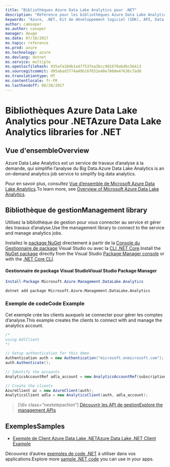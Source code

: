 ```yaml
---
title: "Bibliothèques Azure Data Lake Analytics pour .NET"
description: "Référence pour les bibliothèques Azure Data Lake Analytics pour .NET"
keywords: "Azure, .NET, Kit de développement logiciel (SDK), API, Data Lake Analytics"
author: camsoper
ms.author: casoper
manager: douge
ms.date: 07/18/2017
ms.topic: reference
ms.prod: azure
ms.technology: azure
ms.devlang: dotnet
ms.service: multiple
ms.openlocfilehash: 935afa104b1a47f537ea3bcc981670abd6c56413
ms.sourcegitcommit: d95a6ad3774a49b16f652e40e7860e47636c7ad0
ms.translationtype: HT
ms.contentlocale: fr-FR
ms.lasthandoff: 08/28/2017
---
```

# <a name="azure-data-lake-analytics-libraries-for-net"></a><span data-ttu-id="7aff2-104">Bibliothèques Azure Data Lake Analytics pour .NET</span><span class="sxs-lookup"><span data-stu-id="7aff2-104">Azure Data Lake Analytics libraries for .NET</span></span>

## <a name="overview"></a><span data-ttu-id="7aff2-105">Vue d'ensemble</span><span class="sxs-lookup"><span data-stu-id="7aff2-105">Overview</span></span>

<span data-ttu-id="7aff2-106">Azure Data Lake Analytics est un service de travaux d’analyse à la demande, qui simplifie l’analyse du Big Data.</span><span class="sxs-lookup"><span data-stu-id="7aff2-106">Azure Data Lake Analytics is an on-demand analytics job service to simplify big data analytics.</span></span>

<span data-ttu-id="7aff2-107">Pour en savoir plus, consultez [Vue d’ensemble de Microsoft Azure Data Lake Analytics](/azure/data-lake-analytics/data-lake-analytics-overview).</span><span class="sxs-lookup"><span data-stu-id="7aff2-107">To learn more, see [Overview of Microsoft Azure Data Lake Analytics](/azure/data-lake-analytics/data-lake-analytics-overview).</span></span>

## <a name="management-library"></a><span data-ttu-id="7aff2-108">Bibliothèque de gestion</span><span class="sxs-lookup"><span data-stu-id="7aff2-108">Management library</span></span>

<span data-ttu-id="7aff2-109">Utilisez la bibliothèque de gestion pour vous connecter au service et gérer des travaux d’analyse.</span><span class="sxs-lookup"><span data-stu-id="7aff2-109">Use the management library to connect to the service and manage analytics jobs.</span></span>

<span data-ttu-id="7aff2-110">Installez le [package NuGet](https://www.nuget.org/packages/Microsoft.Azure.Management.DataLake.Analytics) directement à partir de la [Console du Gestionnaire de package][PackageManager] Visual Studio ou avec la [CLI .NET Core][DotNetCLI].</span><span class="sxs-lookup"><span data-stu-id="7aff2-110">Install the [NuGet package](https://www.nuget.org/packages/Microsoft.Azure.Management.DataLake.Analytics) directly from the Visual Studio [Package Manager console][PackageManager] or with the [.NET Core CLI][DotNetCLI].</span></span>

#### <a name="visual-studio-package-manager"></a><span data-ttu-id="7aff2-111">Gestionnaire de package Visual Studio</span><span class="sxs-lookup"><span data-stu-id="7aff2-111">Visual Studio Package Manager</span></span>

```powershell
Install-Package Microsoft.Azure.Management.DataLake.Analytics
```

```bash
dotnet add package Microsoft.Azure.Management.DataLake.Analytics
```

### <a name="code-example"></a><span data-ttu-id="7aff2-112">Exemple de code</span><span class="sxs-lookup"><span data-stu-id="7aff2-112">Code Example</span></span>

<span data-ttu-id="7aff2-113">Cet exemple crée les clients auxquels se connecter pour gérer les comptes d’analyse.</span><span class="sxs-lookup"><span data-stu-id="7aff2-113">This example creates the clients to connect with and manage the analytics account.</span></span>

```csharp
/*
using AdlClient 
*/

// Setup authentication for this demo
Authentication auth = new Authentication("microsoft.onmicrosoft.com"); // change this to YOUR tenant
auth.Authenticate();

// Identify the accounts
AnalyticsAccountRef adla_account = new AnalyticsAccountRef(subscriptionId, resourceGroup, userName);

// Create the clients
AzureClient az = new AzureClient(auth);
AnalyticsClient adla = new AnalyticsClient(auth, adla_account);
```

> [!div class="nextstepaction"]
> [<span data-ttu-id="7aff2-114">Découvrir les API de gestion</span><span class="sxs-lookup"><span data-stu-id="7aff2-114">Explore the management APIs</span></span>](/dotnet/api/overview/azure/datalakeanalytics/management)

## <a name="samples"></a><span data-ttu-id="7aff2-115">Exemples</span><span class="sxs-lookup"><span data-stu-id="7aff2-115">Samples</span></span>
* [<span data-ttu-id="7aff2-116">Exemple de Client Azure Data Lake .NET</span><span class="sxs-lookup"><span data-stu-id="7aff2-116">Azure Data Lake .NET Client Example</span></span>](https://azure.microsoft.com/en-us/resources/samples/data-lake-dotnet-client/)

<span data-ttu-id="7aff2-117">Découvrez d’autres [exemples de code .NET](https://azure.microsoft.com/resources/samples/?platform=dotnet) à utiliser dans vos applications.</span><span class="sxs-lookup"><span data-stu-id="7aff2-117">Explore more [sample .NET code](https://azure.microsoft.com/resources/samples/?platform=dotnet) you can use in your apps.</span></span>

[PackageManager]: https://docs.microsoft.com/nuget/tools/package-manager-console
[DotNetCLI]: https://docs.microsoft.com/en-us/dotnet/core/tools/dotnet-add-package
